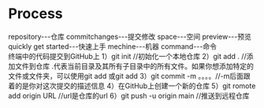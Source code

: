 # Process
repository---仓库  commitchanges---提交修改 space---空间  preview---预览 quickly get started---快速上手  mechine---机器 command---命令  
终端中的代码提交到GitHub上
1）git init //初始化一个本地仓库
2）git add . //添加文件到仓库  .代表当前目录及其所有子目录中的所有文件。如果你想添加特定的文件或文件夹，可以使用git add <file>或git add <folder>
3）git commit -m 。。。。//-m后面跟着的是你对这次提交的描述信息
4）在GitHub上创建一个新的仓库
5）git romote add origin URL //url是仓库的url
6）git push -u origin main //推送到远程仓库
